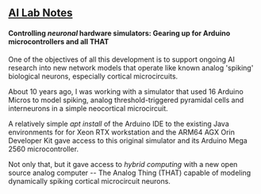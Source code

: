 ## <u>AI Lab Notes</u>

#### **Controlling *neuronal* hardware simulators:** Gearing up for Arduino microcontrollers and all **THAT**

One of the objectives of all this development is to support ongoing AI research into new network models that operate like known analog 'spiking' biological neurons, especially cortical microcircuits. 

About 10 years ago, I was working with a simulator that used 16 Arduino Micros to model spiking, analog threshold-triggered pyramidal cells and interneurons in a simple neocortical microcircuit.  

A relatively simple *apt install* of the Arduino IDE to the existing Java environments for for Xeon RTX workstation and the ARM64 AGX Orin Developer Kit gave access to this original simulator and its Arduino Mega 2560 microcontroller.

Not only that, but it gave access to *hybrid computing* with a new open source analog computer -- The Analog Thing (THAT) capable of modeling dynamically spiking cortical microcircuit neurons.
